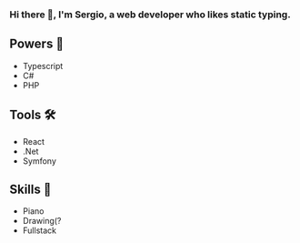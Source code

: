 ### Hi there 👋, I'm Sergio, a web developer who likes static typing.

## Powers 💪

- Typescript
- C#
- PHP

## Tools 🛠

- React
- .Net
- Symfony

## Skills 🎯

- Piano
- Drawing(?
- Fullstack
